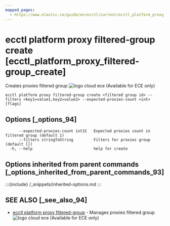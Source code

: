 ```yaml
---
mapped_pages:
  - https://www.elastic.co/guide/en/ecctl/current/ecctl_platform_proxy_filtered-group_create.html
---
```


# ecctl platform proxy filtered-group create [ecctl_platform_proxy_filtered-group_create]

Creates proxies filtered group ![logo cloud ece](https://doc-icons.s3.us-east-2.amazonaws.com/logo_cloud_ece.svg "Supported on {{ece}}") (Available for ECE only)

```
ecctl platform proxy filtered-group create <filtered group id> --filters <key1=value1,key2=value2> --expected-proxies-count <int> [flags]
```


## Options [_options_94]

```
      --expected-proxies-count int32   Expected proxies count in filtered group (default 1)
      --filters stringToString         Filters for proxies group (default [])
  -h, --help                           help for create
```


## Options inherited from parent commands [_options_inherited_from_parent_commands_93]

:::{include} /_snippets/inherited-options.md
:::


## SEE ALSO [_see_also_94]

* [ecctl platform proxy filtered-group](/reference/ecctl_platform_proxy_filtered-group.md)	 - Manages proxies filtered group ![logo cloud ece](https://doc-icons.s3.us-east-2.amazonaws.com/logo_cloud_ece.svg "Supported on {{ece}}") (Available for ECE only)

